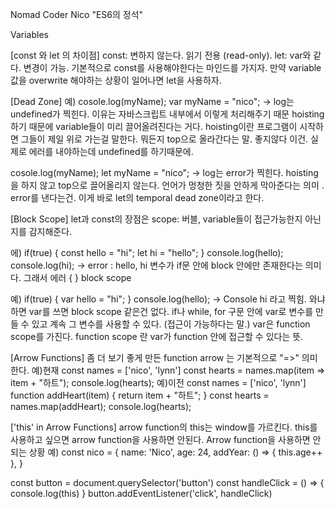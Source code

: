 Nomad Coder Nico "ES6의 정석"

Variables

[const 와 let 의 차이점]
const: 변하지 않는다. 읽기 전용 (read-only).
let: var와 같다. 변경이 가능.
기본적으로 const를 사용해야한다는 마인드를 가지자.
만약 variable 값을 overwrite 해야하는 상황이 일어나면 let을 사용하자.

[Dead Zone]
예)
cosole.log(myName);
var myName = "nico";
-> log는 undefined가 찍힌다.
이유는 자바스크립트 내부에서 이렇게 처리해주기 때문
hoisting 하기 때문에 variable들이 미리 끌어올려진다는 거다.
hoisting이란 프로그램이 시작하면 그들이 제일 위로 가는걸 말한다.
뭐든지 top으로 올라간다는 말.
좋지않다 이건. 실제로 에러를 내야하는데 undefined를 하기때문에.

cosole.log(myName);
let myName = "nico";
-> log는 error가 찍힌다.
hoisting을 하지 않고 top으로 끌어올리지 않는다.
언어가 멍청한 짓을 안하게 막아준다는 의미 . error를 낸다는건.
이게 바로 let의 temporal dead zone이라고 한다.

[Block Scope]
let과 const의 장점은
scope: 버블, variable들이 접근가능한지 아닌지를 감지해준다.

에)
if(true) {
const hello = "hi";
let hi = "hello";
}
console.log(hello);
console.log(hi);
-> error : hello, hi 변수가 if문 안에 block 안에만 존재한다는 의미다. 그래서 에러 { } block scope

예)
if(true) {
var hello = "hi";
}
console.log(hello);
-> Console hi 라고 찍힘. 와냐하면 var를 쓰면 block scope 같은건 없다.
if나 while, for 구문 안에 var로 변수를 만들 수 있고 계속 그 변수를 사용할 수 있다. (접근이 가능하다는 말.)
var은 function scope를 가진다. function scope 란 var가 function 안에 접근할 수 있다는 뜻.

[Arrow Functions]
좀 더 보기 좋게 만든 function
arrow 는 기본적으로 "=>" 의미한다.
예)현재
const names = ['nico', 'lynn']
const hearts = names.map(item => item + "하트");
console.log(hearts);
예)이전
const names = ['nico', 'lynn']
function addHeart(item) {
return item + "하트";
}
const hearts = names.map(addHeart);
console.log(hearts);

['this' in Arrow Functions]
arrow function의 this는 window를 가르킨다.
this를 사용하고 싶으면 arrow function을 사용하면 안된다.
Arrow function을 사용하면 안되는 상황
예)
const nico = {
name: 'Nico',
age: 24,
addYear: () => {
this.age++
},
}

const button = document.querySelector('button')
const handleClick = () => {
console.log(this)
}
button.addEventListener('click', handleClick)
